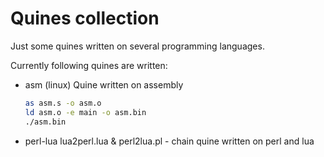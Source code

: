 # Quines collection
Just some quines written on several programming languages.

Currently following quines are written:
- asm (linux)
  Quine written on assembly
  ```bash
  as asm.s -o asm.o
  ld asm.o -e main -o asm.bin
  ./asm.bin
  ```
- perl-lua
  lua2perl.lua & perl2lua.pl - chain quine written on perl and lua

